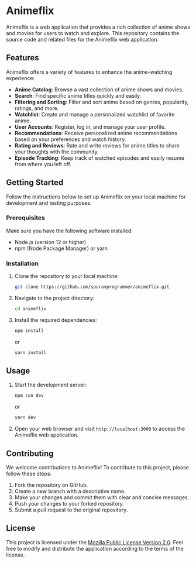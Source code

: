 # Animeflix

Animeflix is a web application that provides a rich collection of anime shows and movies for users to watch and explore. This repository contains the source code and related files for the Animeflix web application.

## Features

Animeflix offers a variety of features to enhance the anime-watching experience:

- **Anime Catalog**: Browse a vast collection of anime shows and movies.
- **Search**: Find specific anime titles quickly and easily.
- **Filtering and Sorting**: Filter and sort anime based on genres, popularity, ratings, and more.
- **Watchlist**: Create and manage a personalized watchlist of favorite anime.
- **User Accounts**: Register, log in, and manage your user profile.
- **Recommendations**: Receive personalized anime recommendations based on your preferences and watch history.
- **Rating and Reviews**: Rate and write reviews for anime titles to share your thoughts with the community.
- **Episode Tracking**: Keep track of watched episodes and easily resume from where you left off.

## Getting Started

Follow the instructions below to set up Animeflix on your local machine for development and testing purposes.

### Prerequisites

Make sure you have the following software installed:

- Node.js (version 12 or higher)
- npm (Node Package Manager) or yarn

### Installation

1. Clone the repository to your local machine:

   ```bash
   git clone https://github.com/souravprogrammer/animeflix.git
   ```

2. Navigate to the project directory:

   ```bash
   cd animeflix
   ```

3. Install the required dependencies:

   ```bash
   npm install
   ```

   or

   ```bash
   yarn install
   ```

## Usage

1. Start the development server:

   ```bash
   npm run dev
   ```

   or

   ```bash
   yarn dev
   ```

2. Open your web browser and visit `http://localhost:3000` to access the Animeflix web application.

## Contributing

We welcome contributions to Animeflix! To contribute to this project, please follow these steps:

1. Fork the repository on GitHub.
2. Create a new branch with a descriptive name.
3. Make your changes and commit them with clear and concise messages.
4. Push your changes to your forked repository.
5. Submit a pull request to the original repository.


## License

This project is licensed under the [Mozilla Public License Version 2.0](LICENSE.md). Feel free to modify and distribute the application according to the terms of the license.
